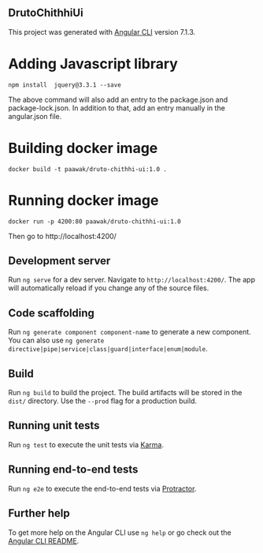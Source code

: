 ## DrutoChithhiUi
This project was generated with [Angular CLI](https://github.com/angular/angular-cli) version 7.1.3.

# Adding Javascript library
    npm install  jquery@3.3.1 --save
The above command will also add an entry to the package.json and package-lock.json. In addition to that, add an entry manually in the angular.json file.

# Building docker image
    docker build -t paawak/druto-chithhi-ui:1.0 .

# Running docker image
    docker run -p 4200:80 paawak/druto-chithhi-ui:1.0

Then go to http://localhost:4200/

## Development server

Run `ng serve` for a dev server. Navigate to `http://localhost:4200/`. The app will automatically reload if you change any of the source files.

## Code scaffolding

Run `ng generate component component-name` to generate a new component. You can also use `ng generate directive|pipe|service|class|guard|interface|enum|module`.

## Build

Run `ng build` to build the project. The build artifacts will be stored in the `dist/` directory. Use the `--prod` flag for a production build.

## Running unit tests

Run `ng test` to execute the unit tests via [Karma](https://karma-runner.github.io).

## Running end-to-end tests

Run `ng e2e` to execute the end-to-end tests via [Protractor](http://www.protractortest.org/).

## Further help

To get more help on the Angular CLI use `ng help` or go check out the [Angular CLI README](https://github.com/angular/angular-cli/blob/master/README.md).
